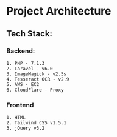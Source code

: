 # Project Architecture

## **Tech Stack:**
### Backend:
    1. PHP - 7.1.3
    2. Laravel - v6.0
    3. ImageMagick - v2.5s
    4. Tesseract OCR - v2.9
    5. AWS - EC2
    6. CloudFlare - Proxy

### Frontend
    1. HTML
    2. Tailwind CSS v1.5.1
    3. jQuery v3.2